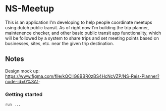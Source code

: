 # NS-Meetup

This is an application I'm developing to help people coordinate meetups using dutch public transit. 
As of right now I'm building the trip planner, maintenence checker, and other basic public transit app functionality, which will be followed by a system to share trips and set meeting points based on businesses, sites, etc. near the given trip destination.

## Notes

Design mock up: https://www.figma.com/file/kQCIIG8BBR0zBS4HcNcVZP/NS-Reis-Planner?node-id=0%3A1;

### Getting started

```
run ...
```

